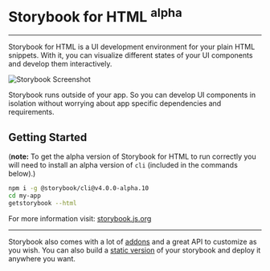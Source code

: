 # Storybook for HTML <sup>alpha</sup>

* * *

Storybook for HTML is a UI development environment for your plain HTML snippets.
With it, you can visualize different states of your UI components and develop them interactively.

![Storybook Screenshot](https://github.com/storybooks/storybook/blob/master/app/html/docs/demo.png)

Storybook runs outside of your app.
So you can develop UI components in isolation without worrying about app specific dependencies and requirements.

## Getting Started
(**note:** To get the alpha version of Storybook for HTML to run correctly you will need to install an alpha version of `cli` (included in the commands below).)

```sh
npm i -g @storybook/cli@v4.0.0-alpha.10
cd my-app
getstorybook --html
```

For more information visit: [storybook.js.org](https://storybook.js.org)

* * *

Storybook also comes with a lot of [addons](https://storybook.js.org/addons/introduction) and a great API to customize as you wish.
You can also build a [static version](https://storybook.js.org/basics/exporting-storybook) of your storybook and deploy it anywhere you want.
